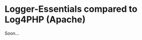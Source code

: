 Logger-Essentials compared to Log4PHP (Apache)
==============================================

Soon...